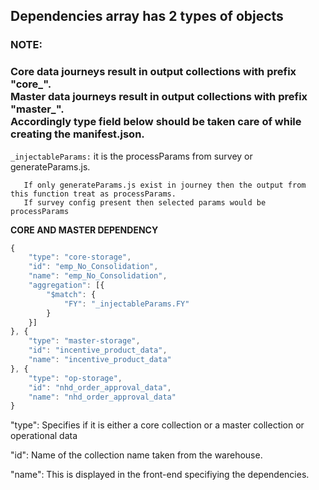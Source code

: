 ## **Dependencies array has 2 types of objects**

### NOTE:

### Core data journeys result in output collections with prefix "core_".<br/>Master data journeys result in output collections with prefix "master_".<br/>Accordingly type field below should be taken care of while creating the manifest.json.

`` _injectableParams: `` it is the processParams from survey or generateParams.js. 

       If only generateParams.js exist in journey then the output from this function treat as processParams.
       If survey config present then selected params would be processParams 

**CORE AND MASTER DEPENDENCY**

``` javascript
{
    "type": "core-storage",
    "id": "emp_No_Consolidation",
    "name": "emp_No_Consolidation",
    "aggregation": [{
        "$match": {
            "FY": "_injectableParams.FY"
        }
    }]
}, {
    "type": "master-storage",
    "id": "incentive_product_data",
    "name": "incentive_product_data"
}, {
    "type": "op-storage",
    "id": "nhd_order_approval_data",
    "name": "nhd_order_approval_data"
}
```

"type": Specifies if it is either a core collection or a master collection or operational data

"id": Name of the collection name taken from the warehouse.

"name": This is displayed in the front-end specifiying the dependencies.
